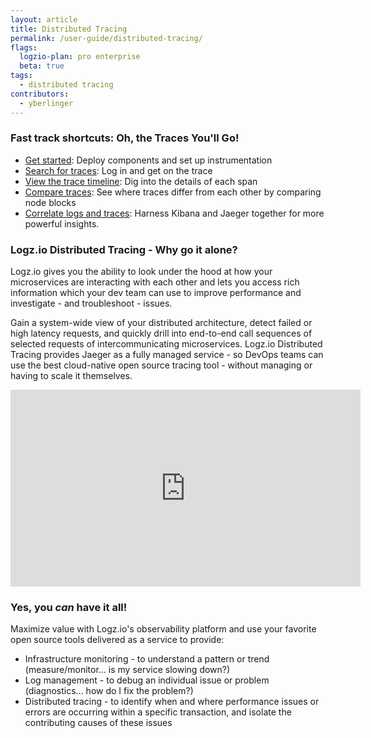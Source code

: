 ```yaml
---
layout: article
title: Distributed Tracing
permalink: /user-guide/distributed-tracing/
flags:
  logzio-plan: pro enterprise
  beta: true
tags:
  - distributed tracing
contributors:
  - yberlinger
---
```


### Fast track shortcuts: Oh, the Traces You'll Go!

* [Get started](/user-guide/distributed-tracing/getting-started-tracing): Deploy components and set up instrumentation
* [Search for traces](/user-guide/distributed-tracing/tracing-tour): Log in and get on the trace 
* [View the trace timeline](/user-guide/distributed-tracing/trace-timeline): Dig into the details of each span
* [Compare traces](/user-guide/distributed-tracing/compare-traces): See where traces differ from each other by comparing node blocks
* [Correlate logs and traces](/user-guide/distributed-tracing/correlate-traces): Harness Kibana and Jaeger together for more powerful insights.

### Logz.io Distributed Tracing - Why go it alone?

Logz.io gives you the ability to look under the hood at how your microservices are interacting with each other and lets you access rich information which your dev team can use to improve performance and investigate - and  troubleshoot - issues.

Gain a system-wide view of your distributed architecture, detect failed or high latency requests, and quickly drill into end-to-end call sequences of selected requests of intercommunicating microservices. Logz.io Distributed Tracing provides Jaeger as a fully managed service - so DevOps teams can use the best cloud-native open source tracing tool - without managing or having to scale it themselves. 

<iframe width="560" height="315" src="https://www.youtube.com/embed/yYM_qLr__Ow" frameborder="0" allow="accelerometer; autoplay; clipboard-write; encrypted-media; gyroscope; picture-in-picture" allowfullscreen></iframe>

### Yes, you _can_ have it all!

Maximize value with Logz.io's observability platform and use your favorite open source tools delivered as a service to provide: 

* Infrastructure monitoring - to understand a pattern or trend (measure/monitor... is my service slowing down?)
* Log management - to debug an individual issue or problem (diagnostics... how do I fix the problem?)
* Distributed tracing - to identify when and where performance issues or errors are occurring within a specific transaction, and isolate the contributing causes of these issues




